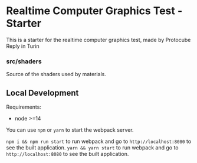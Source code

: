 # Realtime Computer Graphics Test - Starter

This is a starter for the realtime computer graphics test, made by Protocube Reply in Turin

### src/shaders

Source of the shaders used by materials.

## Local Development

Requirements:

- node >=14

You can use `npm` or `yarn` to start the webpack server.

`npm i && npm run start` to run webpack and go to `http://localhost:8080` to see the built application.
`yarn && yarn start` to run webpack and go to `http://localhost:8080` to see the built application.